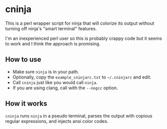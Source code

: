 
cninja
======

This is a perl wrapper script for ninja that will colorize its output without
turning off ninja's "smart terminal" features.

I'm an inexperienced perl user so this is probably crappy code but it seems to
work and I think the approach is promising.

How to use
----------

* Make sure `ninja` is in your path.
* Optionally, copy the `example_cninjarc.txt` to `~/.cninjarc` and edit.
* Call `cninja` just like you would call `ninja`.
* If you are using clang, call with the `--nogcc` option.

How it works
------------

`cninja` runs `ninja` in a pseudo terminal, parses the output with
copious regular expressions, and injects ansi color codes.

